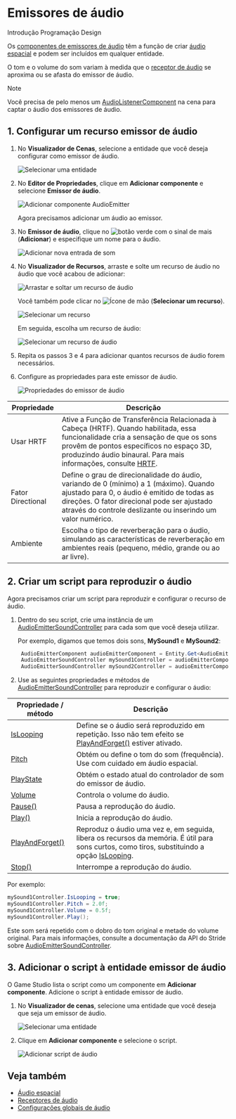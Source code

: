 # Emissores de áudio

<span class="badge text-bg-primary">Introdução</span>
<span class="badge text-bg-success">Programação</span>
<x id="1"/>Design<x id="2"/><span class="badge text-bg-success"></span>

Os [componentes de emissores de áudio](xref:Stride.Audio.AudioEmitter) têm a função de criar [áudio espacial](spatialized-audio.md)  e podem ser incluídos em qualquer entidade.

O tom e o volume do som variam à medida que o [receptor de áudio](audio-listeners.md) se aproxima ou se afasta do emissor de áudio.

> [!Note]
> Você precisa de pelo menos um [AudioListenerComponent](xref:Stride.Audio.AudioListener) na cena para captar o áudio dos emissores de áudio.

## 1. Configurar um recurso emissor de áudio

1. No **Visualizador de Cenas**, selecione a entidade que você deseja configurar como emissor de áudio.

   ![Selecionar uma entidade](media/audio-add-audiolistener-component-select-entity.png)

2. No **Editor de Propriedades**, clique em **Adicionar componente** e selecione **Emissor de áudio**.

   ![Adicionar componente AudioEmitter](media/audio-add-audioemitter-component-select-entity.png)

   Agora precisamos adicionar um áudio ao emissor.

3. No **Emissor de áudio**, clique no ![botão verde](~/manual/game-studio/media/green-plus-icon.png) com o sinal de mais (**Adicionar**) e especifique um nome para o áudio.

   ![Adicionar nova entrada de som](media/audio-play-audioemitter-component-add-new-entry.png)

4. No **Visualizador de Recursos**, arraste e solte um recurso de áudio no áudio que você acabou de adicionar:

   ![Arrastar e soltar um recurso de áudio](media/audio-play-drag-and-drop-audio-asset.gif)

   Você também pode clicar no ![Ícone de mão](~/manual/game-studio/media/hand-icon.png) (**Selecionar um recurso**).

   ![Selecionar um recurso](media/audio-play-audioemitter-component-pick-an-asset.png)

   Em seguida, escolha um recurso de áudio:

   ![Selecionar um recurso de áudio](media/audio-play-audioemitter-component-add-select-audio-asset.png)

5. Repita os passos 3 e 4 para adicionar quantos recursos de áudio forem necessários.

6. Configure as propriedades para este emissor de áudio.

   ![Propriedades do emissor de áudio](media/audio-emitter-properties.png)

| Propriedade | Descrição |
|--------------------|-------------
| Usar HRTF | Ative a Função de Transferência Relacionada à Cabeça (HRTF). Quando habilitada, essa funcionalidade cria a sensação de que os sons provêm de pontos específicos no espaço 3D, produzindo áudio binaural. Para mais informações, consulte [HRTF](hrtf.md). |
| Fator Directional | Define o grau de direcionalidade do áudio, variando de 0 (mínimo) a 1 (máximo). Quando ajustado para 0, o áudio é emitido de todas as direções. O fator direcional pode ser ajustado através do controle deslizante ou inserindo um valor numérico. |
| Ambiente | Escolha o tipo de reverberação para o áudio, simulando as características de reverberação em ambientes reais (pequeno, médio, grande ou ao ar livre). |

## 2. Criar um script para reproduzir o áudio

Agora precisamos criar um script para reproduzir e configurar o recurso de áudio.

1. Dentro do seu script, crie uma instância de um [AudioEmitterSoundController](xref:Stride.Audio.AudioEmitterSoundController) para cada som que você deseja utilizar.

   Por exemplo, digamos que temos dois sons, **MySound1** e **MySound2**:

   ```cs
   	AudioEmitterComponent audioEmitterComponent = Entity.Get<AudioEmitterComponent>();
   	AudioEmitterSoundController mySound1Controller = audioEmitterComponent["MySound1"];
   	AudioEmitterSoundController mySound2Controller = audioEmitterComponent["MySound2"];
   ```

2. Use as seguintes propriedades e métodos de [AudioEmitterSoundController](xref:Stride.Audio.AudioEmitterSoundController) para reproduzir e configurar o áudio:

| Propriedade / método | Descrição |
|-------    |-------|
| [IsLooping](xref:Stride.Audio.AudioEmitterSoundController.IsLooping) | Define se o áudio será reproduzido em repetição.  Isso não tem efeito se [PlayAndForget()](xref:Stride.Audio.AudioEmitterSoundController.PlayAndForget) estiver ativado. |
| [Pitch](xref:Stride.Audio.AudioEmitterSoundController.Pitch) | Obtém ou define o tom do som (frequência). Use com cuidado em áudio espacial. |
| [PlayState](xref:Stride.Audio.AudioEmitterSoundController.PlayState) | Obtém o estado atual do controlador de som do emissor de áudio. |
| [Volume](xref:Stride.Audio.AudioEmitterSoundController.Volume) | Controla o volume do áudio. |
| [Pause()](xref:Stride.Audio.AudioEmitterSoundController.Pause) | Pausa a reprodução do áudio. |
| [Play()](xref:Stride.Audio.AudioEmitterSoundController.Play) | Inicia a reprodução do áudio. |
| [PlayAndForget()](xref:Stride.Audio.AudioEmitterSoundController.PlayAndForget) | Reproduz o áudio uma vez e, em seguida, libera os recursos da memória.  É útil para sons curtos, como tiros,  substituindo a opção [IsLooping](xref:Stride.Audio.AudioEmitterSoundController.IsLooping). |
| [Stop()](xref:Stride.Audio.AudioEmitterSoundController.Stop) | Interrompe a reprodução do áudio. |

Por exemplo:

```cs
mySound1Controller.IsLooping = true;
mySound1Controller.Pitch = 2.0f;
mySound1Controller.Volume = 0.5f;
mySound1Controller.Play();
```

Este som será repetido com o dobro do tom original e metade do volume original. Para mais informações, consulte a documentação da API do Stride sobre [AudioEmitterSoundController](xref:Stride.Audio.AudioEmitterSoundController).

## 3. Adicionar o script à entidade emissor de áudio

O Game Studio lista o script como um componente em **Adicionar componente**. Adicione o script à entidade emissor de áudio.

1. No **Visualizador de cenas**, selecione uma entidade que você deseja que seja um emissor de áudio.

   ![Selecionar uma entidade](media/audio-add-audiolistener-component-select-entity.png)

2. Clique em **Adicionar componente** e selecione o script.

   ![Adicionar script de áudio](media/add-sound-script.png)

## Veja também
* [Áudio espacial](spatialized-audio.md)
* [Receptores de áudio](audio-listeners.md)
* [Configurações globais de áudio](global-audio-settings.md)